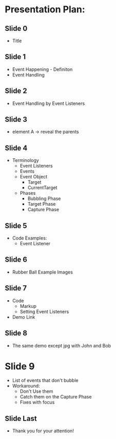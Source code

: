 # Presentation Plan:

## Slide 0
- Title

## Slide 1
- Event Happening - Definiton
- Event Handling

## Slide 2
- Event Handling by Event Listeners

## Slide 3
- element A -> reveal the parents

## Slide 4
- Terminology
  - Event Listeners
  - Events
  - Event Object
    - Target
    - CurrentTarget
  - Phases
    - Bubbling Phase
    - Target Phase
    - Capture Phase

## Slide 5 
- Code Examples:
  - Event Listener

## Slide 6
- Rubber Ball Example Images

## Slide 7
- Code
  - Markup
  - Setting Event Listeners
- Demo Link

## Slide 8
- The same demo except jpg with John and Bob

# Slide 9
- List of events that don't bubble
- Workaround:
  - Don't Use them
  - Catch them on the Capture Phase
  - Fixes with focus

## Slide Last
- Thank you for your attention!